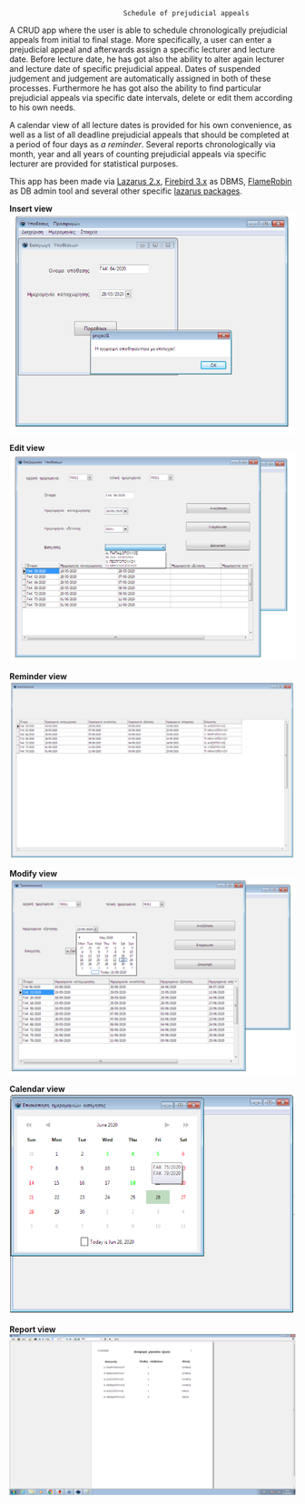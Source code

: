 						        Schedule of prejudicial appeals
										
A CRUD app where the user is able to schedule chronologically prejudicial appeals from initial to final stage. More specifically, a user can enter a prejudicial appeal and afterwards assign a specific lecturer and lecture date. Before lecture date, he has got also the ability to alter again lecturer and lecture date of specific prejudicial appeal. Dates of suspended judgement and judgement are automatically assigned in both of these processes. Furthermore he has got also the ability to find particular prejudicial appeals via specific date intervals, delete or edit them according to his own needs.

A calendar view of all lecture dates is provided for his own convenience, as well as a list of all deadline prejudicial appeals that should be completed at a period of four days as *a reminder*.  Several reports chronologically via month, year and all years of counting prejudicial appeals via specific lecturer are provided for statistical purposes.

This app has been made via [Lazarus 2.x](https://www.lazarus-ide.org/), [Firebird 3.x](https://firebirdsql.org/) as DBMS, [FlameRobin](http://www.flamerobin.org/) as DB admin tool and several other specific [lazarus  packages](https://packages.lazarus-ide.org/). 

**Insert view**
![](images/1.png "")

**Edit view**
![](images/2.png "")

**Reminder view**
![](images/3.png "")

**Modify view**
![](images/4.png "")

**Calendar view**
![](images/5.png "")

**Report view**
![](images/6.png "")
